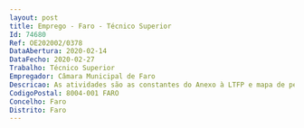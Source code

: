 ```yaml
--- 
layout: post
title: Emprego - Faro - Técnico Superior
Id: 74680
Ref: OE202002/0378
DataAbertura: 2020-02-14
DataFecho: 2020-02-27
Trabalho: Técnico Superior
Empregador: Câmara Municipal de Faro
Descricao: As atividades são as constantes do Anexo à LTFP e mapa de pessoal da Câmara Municipal de Faro, com as seguintes especificidades   exercer, com responsabilidade e autonomia técnica, ainda que com enquadramento superior qualificado, funções consultivas, de estudo, planeamento, programação, avaliação e de aplicação de métodos e processos de natureza técnica e, ou, científica, que visam fundamentar e preparar a decisão. Elaboração de pareceres e projetos, com diversos graus de complexidade e execução de outras atividades de apoio geral ou especializado nas áreas de atuação do Serviço de Veterinária Municipal.
CodigoPostal: 8004-001 FARO
Concelho: Faro
Distrito: Faro
--- 
```

